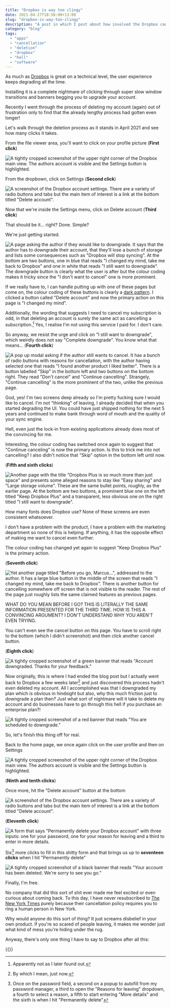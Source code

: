 ```yaml
---
title: "Dropbox is way too clingy"
date: 2021-04-27T18:50:00+13:00
slug: "dropbox-is-way-too-clingy"
description: "A post in which I post about how involved the Dropbox cancellation process is."
category: "blog"
tags:
  - "apps"
  - "cancellation"
  - "deletion"
  - "dropbox"
  - "hell"
  - "software"
---
```


As much as [Dropbox](https://www.dropbox.com) is great on a technical level, the user experience keeps degrading all the time.

Installing it is a complete nightmare of clicking through super slow window transitions and banners begging you to upgrade your account.

Recently I went through the process of deleting my account (again) out of frustration only to find that the already lengthy process had gotten even longer!

Let's walk through the deletion process as it stands in April 2021 and see how many clicks it takes.

From the file viewer area, you'll want to click on your profile picture (**First click**)

![A tightly cropped screenshot of the upper right corner of the Dropbox main view. The authors account is visible and the Settings button is highlighted.](https://cdn.utf9k.net/blog/always-bet-on-sales/01-settings.png)

From the dropbown, click on Settings (**Second click**)

![A screenshot of the Dropbox account settings. There are a variety of radio buttons and tabs but the main item of interest is a link at the bottom titled "Delete account".](https://cdn.utf9k.net/blog/always-bet-on-sales/02-inside-settings.png)

Now that we're inside the Settings menu, click on Delete account (**Third click**)

That should be it... right? Done. Simple?

We're just getting started.

![A page asking the author if they would like to downgrade. It says that the author has to downgrade their account, that they'll lose a bunch of storage and lists some consequences such as "Dropbox will stop syncing". At the bottom are two buttons, one in blue that reads "I changed my mind, take me back to Dropbox" and one in white that reads "I still want to downgrade". The downgrade button is clearly what the user is after but the colour coding makes it tricky since the "I don't want to cancel" one is more prominent.](https://cdn.utf9k.net/blog/always-bet-on-sales/03-first-screen.png)

If we really have to, I can handle putting up with one of these pages but come on, the colour coding of these buttons is clearly a [dark pattern](https://www.darkpatterns.org/). I clicked a button called "Delete account" and now the primary action on this page is "I changed my mind".

Additionally, the wording that suggests I need to cancel my subscription is odd, in that deleting an account is surely the same act as cancelling a subscription.[^1] Yes, I realise I'm not using this service I paid for. I don't care.

So anyway, we resist the urge and click on "I still want to downgrade", which weirdly does not say "Complete downgrade". You know what that means... (**Fourth click**)

![A pop up modal asking if the author still wants to cancel. It has a bunch of radio buttons with reasons for cancellation, with the author having selected one that reads "I found another product I liked better". There is a button labelled "Skip" in the bottom left and two buttons on the bottom right. They read "Don't cancel" and "Continue cancelling". Strangely, "Continue cancelling" is the more prominent of the two, unlike the previous page.](https://cdn.utf9k.net/blog/always-bet-on-sales/04-second-screen.png)

God, yes! I'm two screens deep already so I'm pretty fucking sure I would like to cancel. I'm not "thinking" of leaving, I already decided that when you started degrading the UI. You could have just shipped nothing for the next 5 years and continued to make bank through word of mouth and the quality of your sync engine.

Hell, even just the lock-in from existing applications already does most of the convincing for me.

Interesting, the colour coding has switched once again to suggest that "Continue canceling" is now the primary action. Is this to trick me into not cancelling? I also didn't notice that "Skip" option in the bottom left until now.

(**Fifth and sixth clicks**)

![Another page with the title "Dropbox Plus is so much more than just space" and presents some alleged reasons to stay like "Easy sharing" and "Large storage volume". These are the same bullet points, roughly, as the earlier page. At the bottom are two buttons, a prominent blue one on the left titled "Keep Dropbox Plus" and a transparent, less obvious one on the right titled "I still want to downgrade".](https://cdn.utf9k.net/blog/always-bet-on-sales/05-third-screen.png)

How many fonts does Dropbox use? None of these screens are even consistent whatsoever.

I don't have a problem with the product, I have a problem with the marketing department so none of this is helping. If anything, it has the opposite effect of making me want to cancel even further.

The colour coding has changed yet again to suggest "Keep Dropbox Plus" is the primary action.

(**Seventh click**)

![Yet another page titled "Before you go, Marcus...", addressed to the author. It has a large blue button in the middle of the screen that reads "I changed my mind, take me back to Dropbox". There is another button for cancelling somewhere off screen that is not visible to the reader. The rest of the page just roughly lists the same claimed features as previous pages.](https://cdn.utf9k.net/blog/always-bet-on-sales/06-final-screen.png)

WHAT DO YOU MEAN BEFORE I GO? THIS IS LITERALLY THE SAME INFORMATION PRESENTED FOR THE THIRD TIME. HOW IS THIS A CONVINCING ARGUMENT? I DON'T UNDERSTAND WHY YOU AREN'T EVEN TRYING.

You can't even see the cancel button on this page. You have to scroll right to the bottom (which I didn't screenshot) and then click another cancel button.

(**Eighth click**)

![A tightly cropped screenshot of a green banner that reads "Account downgraded. Thanks for your feedback."](https://cdn.utf9k.net/blog/always-bet-on-sales/07-done.png)

Now originally, this is where I had ended the blog post but I actually went back to Dropbox a few weeks later[^2] and just discovered this process hadn't even deleted my account. All I accomplished was that I downgraded my plan which is obvious in hindsight but also, why this much friction just to downgrade a plan then? Just what sort of nightmare will it take to delete my account and do businesses have to go through this hell if you purchase an enterprise plan?!

![A tightly cropped screenshot of a red banner that reads "You are scheduled to downgrade."](https://cdn.utf9k.net/blog/always-bet-on-sales/08-banner.png)

So, let's finish this thing off for real.

Back to the home page, we once again click on the user profile and then on Settings

![A tightly cropped screenshot of the upper right corner of the Dropbox main view. The authors account is visible and the Settings button is highlighted.](https://cdn.utf9k.net/blog/always-bet-on-sales/01-settings.png)

(**Ninth and tenth clicks**)

Once more, hit the "Delete account" button at the bottom

![A screenshot of the Dropbox account settings. There are a variety of radio buttons and tabs but the main item of interest is a link at the bottom titled "Delete account".](https://cdn.utf9k.net/blog/always-bet-on-sales/02-inside-settings.png)

(**Eleventh click**)

![A form that says "Permanently delete your Dropbox account" with three inputs: one for your password, one for your reason for leaving and a third to enter in more details.](https://cdn.utf9k.net/blog/always-bet-on-sales/09-delete.png)

Six[^3] more clicks to fill in this shitty form and that brings us up to **seventeen clicks** when I hit "Permanently delete"

![A tightly cropped screenshot of a black banner that reads "Your account has been deleted. We're sorry to see you go."](https://cdn.utf9k.net/blog/always-bet-on-sales/10-free.png)

Finally, I'm free.

No company that did this sort of shit ever made me feel excited or even curious about coming back. To this day, I have never resubscribed to [The New York Times](https://www.nytimes.com) purely because their cancellation policy requires you to ring a human person in New York.

Why would anyone do this sort of thing? It just screams disbelief in your own product. If you're so scared of people leaving, it makes me wonder just what kind of mess you're hiding under the rug.

Anyway, there's only one thing I have to say to Dropbox after all this:

{{<youtube id="HhnUK1YmMEU" >}}

[^1]: Apparently not as I later found out.
[^2]: By which I mean, just now.
[^3]: Once on the password field, a second on a popup to autofill from my password manager, a third to open the "Reasons for leaving" dropdown, a fourth to select a reason, a fifth to start entering "More details" and the sixth is when I hit "Permanently delete"

